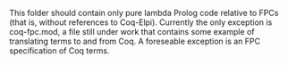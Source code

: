 This folder should contain only pure lambda Prolog code relative to FPCs (that is, without references to Coq-Elpi). Currently the only exception is coq-fpc.mod, a file still under work that contains some example of translating terms to and from Coq.
A foreseable exception is an FPC specification of Coq terms.
